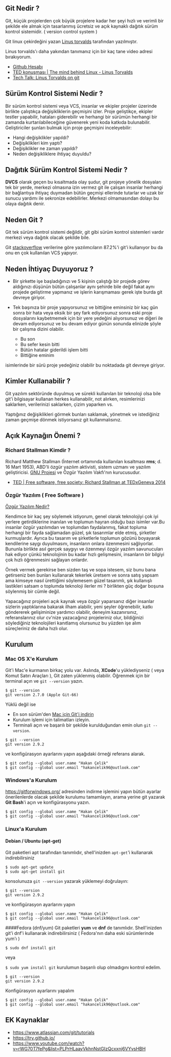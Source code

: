 ## Git Nedir ?

Git, küçük projelerden çok büyük projelere kadar her şeyi hızlı ve verimli bir şekilde ele almak için tasarlanmış ücretsiz ve açık kaynaklı dağıtık sürüm kontrol sistemidir. ( version control system )

Git linux çekirdeğini yazan [Linus torvalds](https://www.google.com/search?q=linus+torvalds) tarafından yazılmıştır.

Linus torvalds'ı daha yakından tanımanız için bir kaç tane video adresi bırakıyorum.
- [Github Hesabı](https://github.com/torvalds)
- [TED konuşması | The mind behind Linux - Linus Torvalds](https://www.youtube.com/watch?v=o8NPllzkFhE)
- [Tech Talk: Linus Torvalds on git](https://www.youtube.com/watch?v=4XpnKHJAok8&t=2001s)

## Sürüm Kontrol Sistemi Nedir ?
Bir sürüm kontrol sistemi veya VCS, insanlar ve ekipler projeler üzerinde birlikte çalıştıkça değişikliklerin geçmişini izler. Proje geliştikçe, ekipler testler yapabilir, hataları giderebilir ve herhangi bir sürümün herhangi bir zamanda kurtarılabileceğine güvenerek yeni koda katkıda bulunabilir. Geliştiriciler şunları bulmak için proje geçmişini inceleyebilir:

- Hangi değişiklikler yapıldı?
- Değişiklikleri kim yaptı?
- Değişiklikler ne zaman yapıldı?
- Neden değişikliklere ihtiyaç duyuldu?

## Dağıtık Sürüm Kontrol Sistemi Nedir ?
**DVCS** olarak geçen bu kısaltmada olay şudur, git projeye yönelik dosyaları tek bir yerde, merkezi olmasına izin vermez git ile çalışan insanlar herhangi bir bağlantıya ihtiyaç duymadan bütün geçmişi ellerinde tutarlar ve uzak bir sunucu yardımı ile sekronize edebilirler. Merkezi olmamasından dolayı bu olaya dağıtık denir.

## Neden Git ?
Git tek sürüm kontrol sistemi değildir, git gibi sürüm kontrol sistemleri vardır merkezi veya dağıtık olacak şekilde bile.

Git [stackoverflow](https://insights.stackoverflow.com/survey/2018#work-_-version-control) verilerine göre yazılımcıların 87.2%'i git'i kullanıyor bu da onu en çok kullanılan VCS yapıyor.

## Neden İhtiyaç Duyuyoruz ?
- Bir şirkette işe başladığınızı ve 5 kişinin çalıştığı bir projede görev aldığınızı düşünün bütün çalışanlar aynı şehirde bile değil fakat aynı projede geliştirme yapmanız ve işlerin karışmaması gerek işte burda git devreye giriyor.

- Tek başınıza bir proje yapıyorsunuz ve bittiğine eminsiniz bir kaç gün sonra bir hata veya eksik bir şey fark ediyorsunuz sonra eski proje dosyalarını kaybetmemek için bir yere yedeğini alıyorsunuz ve diğeri ile devam ediyorsunuz ve bu devam ediyor günün sonunda elinizde şöyle bir çalışma dizini olabilir.

	- Bu son
	- Bu sefer kesin bitti
	- Bütün hatalar giderildi işlem bitti
	- Bittiğine eminim

 isimlerinde bir sürü proje yedeğiniz olabilir bu noktadada git devreye giriyor.

## Kimler Kullanabilir ?
Git yazılım sektöründe duyulmuş ve sürekli kullanılan bir teknoloji olsa bile git'i bilgisayar kullanan herkes kullanabilir, not alırken, resimlerinizi saklarken, verilerinizi saklarken, çizim yaparken vs.

Yaptığınız değişiklikleri görmek bunları saklamak, yönetmek ve istediğiniz zaman geçmişe dönmek istiyorsanız git kullanmalısınız.

## Açık Kaynağın Önemi ?
### Richard Stallman Kimdir ?
Richard Matthew Stallman (İnternet ortamında kullanılan kısaltması **rms**; d. 16 Mart 1953), ABD'li özgür yazılım aktivisti, sistem uzmanı ve yazılım geliştiricisi. [GNU Projesi](https://www.gnu.org/home.en.html)  ve Özgür Yazılım Vakfı'nın kurucusudur.

- [TED | Free software, free society: Richard Stallman at TEDxGeneva 2014](https://www.youtube.com/watch?v=Ag1AKIl_2GM)

### Özgür Yazılım ( Free Software )
[Özgür Yazılım Nedir?](https://www.gnu.org/philosophy/free-sw.html)

Kendimce bir kaç şey söylemek istiyorum, genel olarak teknolojiyi çok iyi yerlere getirdiklerine inanılan ve toplumun hayran olduğu bazı isimler var.Bu insanlar özgür yazılımdan ve toplumdan faydalanmış,  fakat  topluma herhangi bir fayda sağlamadan  güzel, şık tasarımlar elde etmiş, şirketler kurmuşlardır. Ayrıca bu tasarım ve şirketlerle toplumun gözünü boyayarak kendilerine saygı duyulmasını, insanların onlara özenmesini sağlıyorlar. Bununla birlikte asıl gerçek saygıyı ve özenmeyi özgür yazılım savunucuları hak ediyor çünkü teknolojinin bu kadar hızlı gelişmesini, insanların bir bilgiyi çok hızlı öğrenmesini sağlayan onlardır.

Örnek vermek gerekirse ben sizden taş ve sopa istesem, siz bunu bana getirseniz ben bunları kullanarak tekerlek üretsem ve sonra satış yapsam ama kimseye nasıl ürettiğimi söylemesem güzel tasarımlı, şık kullanışlı lastikleri satsam o toplumda teknoloji ilerler mi ? birlikten güç doğar boşuna söylenmiş bir cümle değil.

Yapacağınız projeleri açık kaynak veya özgür yaparsanız diğer insanlar sizlerin yaptıklarına bakarak ilham alabilir, yeni şeyler öğrenebilir, katkı göndererek gelişiminize yardımcı olabilir, deneyim kazanırsınız, referanslarınız olur cv'nize yazacağınız projeleriniz olur, bildiğinizi söylediğiniz teknolojileri kanıtlamış olursunuz bu yüzden işe alım süreçleriniz de daha hızlı olur.

## Kurulum
### Mac OS X'e Kurulum
Git'i Mac'e kurmanın birkaç yolu var. Aslında, **XCode**'u yüklediyseniz ( veya Komut Satırı Araçları ), Git zaten yüklenmiş olabilir. Öğrenmek için bir terminal açın ve `git --version` yazın.

```
$ git --version
git version 2.7.0 (Apple Git-66)
```

Yüklü değil ise

- En son sürüm'den [Mac için Git'i indirin](https://sourceforge.net/projects/git-osx-installer/files/)
- Kurulum işlemi için talimatları izleyin.
- Terminali açın ve başarılı bir şekilde kurulduğundan emin olun `git --version`.

```
$ git --version
git version 2.9.2
```

ve konfigürasyon ayarlarını yapın aşağıdaki örneği referans alarak.
```
$ git config --global user.name "Hakan Çelik"
$ git config --global user.email "hakancelik96@outlook.com"
```

### Windows'a Kurulum
https://gitforwindows.org/ adresinden indirme işlemini yapın bütün ayarlar önerilenlerde olacak şekilde kurulumu tamamlayın, arama yerine git yazarak **Git Bash**'i açın ve konfigürasyonu yazın.

```
$ git config --global user.name "Hakan Çelik"
$ git config --global user.email "hakancelik96@outlook.com"
```

### Linux'a Kurulum
#### Debian / Ubuntu (apt-get)
Git paketleri apt tarafından tanımlıdır, shell'inizden `apt-get`'i kullanarak indirebilirsiniz
```
$ sudo apt-get update
$ sudo apt-get install git
```
konsolunuza `git --version` yazarak yüklemeyi doğrulayın:

```
$ git --version
git version 2.9.2
```

ve konfigürasyon ayarlarını yapın
```
$ git config --global user.name "Hakan Çelik"
$ git config --global user.email "hakancelik96@outlook.com"
```

####Fedora (dnf/yum)
Git paketleri **yum** ve **dnf** de tanımlıdır.
Shell'inizden git'i dnf'i kullanarak indirebilirsiniz ( Fedora'nın daha eski sürümlerinde yum'ı )

`$ sudo dnf install git`

veya

`$ sudo yum install git`
kurulumun başarılı olup olmadıgını kontrol edelim.

```
$ git --version
git version 2.9.2
```

Konfigürasyon ayarlarını yapalım

```
$ git config --global user.name "Hakan Çelik"
$ git config --global user.email "hakancelik96@outlook.com"
```

## EK Kaynaklar
- https://www.atlassian.com/git/tutorials
- https://try.github.io/
- https://www.youtube.com/watch?v=rWG70T7fePg&list=PLPrHLaayVkhnNstGIzQcxxnj6VYvsHBH
